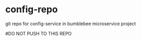 # config-repo
git repo for config-service in bumblebee microservice project

#DO NOT PUSH TO THIS REPO
